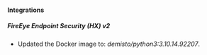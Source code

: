 #### Integrations

##### FireEye Endpoint Security (HX) v2

- Updated the Docker image to: *demisto/python3:3.10.14.92207*.